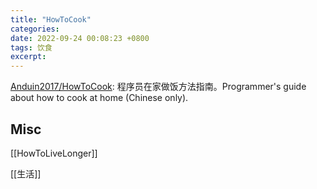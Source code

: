 ```yaml
---
title: "HowToCook"
categories: 
date: 2022-09-24 00:08:23 +0800
tags: 饮食
excerpt: 
---
```


[Anduin2017/HowToCook](https://github.com/Anduin2017/HowToCook): 程序员在家做饭方法指南。Programmer's guide about how to cook at home (Chinese only).

## Misc

[[HowToLiveLonger]]

[[生活]]


